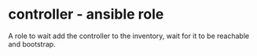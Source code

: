 # controller - ansible role

A role to wait add the controller to the inventory, wait for it to be reachable
and bootstrap.
